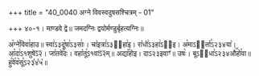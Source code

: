 +++
title = "40_0040 अग्ने विवस्वदुषसश्चित्रम् - 01"

+++
४०-१। माण्डवे द्वे॥ जमदग्निः द्वयोर्मण्डुर्बृहत्यग्निः॥

अ꣥ग्ने꣯विवा꣯हाउ॥ स्वा꣢ऽ३दू꣡षा꣢ऽ३साः꣢। चा꣡इत्रा꣢ऽ३ꣳ᳐हा꣢इ। रा꣡धो꣢ऽ३हा꣢ऽ३᳐इ। अ꣡माऽ२᳐र्ता꣣ऽ२३४या꣥। आ꣡दा꣢ऽ१शुषेऽ᳒२᳒। जा꣡तवे꣢꣯दः। वहा꣡तू꣢ऽ१वाऽ᳒२᳒म्॥ अद्या꣡꣯होइ। दाऽ२३इवाꣳ꣢॥ उषः꣡। बूऽ२᳐धा꣣ऽ२३४औ꣥꣯हो꣯वा॥ हु꣢वे꣯व꣡सू꣣ऽ२३꣡४꣡५꣡॥